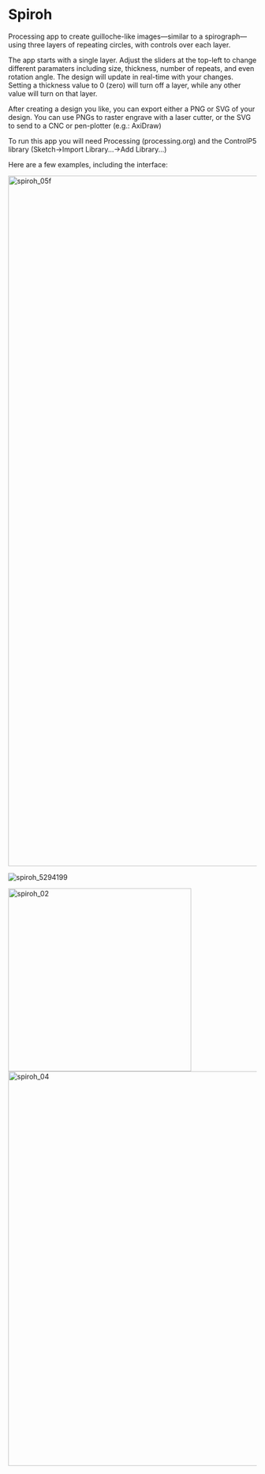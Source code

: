 # Spiroh

Processing app to create guilloche-like images&mdash;similar to a spirograph&mdash;using three layers of repeating circles, with controls over each layer. 

The app starts with a single layer. Adjust the sliders at the top-left to change different paramaters including size, thickness, number of repeats, and even rotation angle. The design will update in real-time with your changes. Setting a thickness value to 0 (zero) will turn off a layer, while any other value will turn on that layer.

After creating a design you like, you can export either a PNG or SVG of your design. You can use PNGs to raster engrave with a laser cutter, or the SVG to send to a CNC or pen-plotter (e.g.: AxiDraw)

To run this app you will need Processing (processing.org) and the ControlP5 library (Sketch->Import Library...->Add Library...)

Here are a few examples, including the interface:

<img width="1400" alt="spiroh_05f" src="https://cloud.githubusercontent.com/assets/2564583/23840290/541ff34c-0761-11e7-84c3-044b918b254f.png">

![spiroh_5294199](https://cloud.githubusercontent.com/assets/2564583/23840282/482de9b8-0761-11e7-84e5-319aba74f0d8.png)

<img width="371" alt="spiroh_02" src="https://cloud.githubusercontent.com/assets/2564583/23840479/d21bf830-0762-11e7-977c-ef3cd741846b.png">

<img width="800" alt="spiroh_04" src="https://cloud.githubusercontent.com/assets/2564583/23840480/d2233d84-0762-11e7-998b-9df77d247a42.png">
